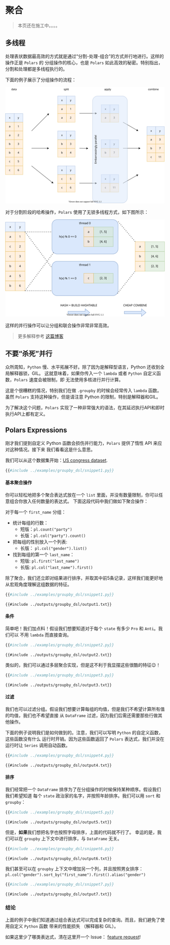 # 聚合

> 本页还在施工中。。。。

## 多线程

处理表状数据最高效的方式就是通过“分割-处理-组合”的方式并行地进行。这样的操作正是 `Polars` 的
分组操作的核心，也是 `Polars` 如此高效的秘密。特别指出，分割和处理都是多线程执行的。

下面的例子展示了分组操作的流程：

![](https://raw.githubusercontent.com/pola-rs/polars-static/master/docs/split-apply-combine.svg)

对于分割阶段的哈希操作，`Polars` 使用了无锁多线程方式，如下图所示：

![](https://raw.githubusercontent.com/pola-rs/polars-static/master/docs/lock-free-hash.svg)

这样的并行操作可以让分组和联合操作非常非常高效。

> 更多解释参考 [这篇博客](https://www.ritchievink.com/blog/2021/02/28/i-wrote-one-of-the-fastest-dataframe-libraries/)

## 不要“杀死”并行

众所周知，`Python` 慢、水平拓展不好。除了因为是解释型语言，Python 还收到全局解释器锁，GIL。
这就意味着，如果你传入一个 `lambda` 或者 `Python` 自定义函数，`Polars` 速度会被限制，即
无法使用多核进行并行计算。

这是个很糟糕的情况，特别我们在做 `.groupby` 的时候会经常传入 `lambda` 函数。虽然 `Polars`
支持这种操作，但是请注意 Python 的限制，特别是解释器和GIL。

为了解决这个问题，`Polars` 实现了一种非常强大的语法，在其延迟执行API和即时执行API上都有定义。

## Polars Expressions

刚才我们提到自定义 Python 函数会损伤并行能力，`Polars` 提供了惰性 API 来应对这种情况。接下来
我们看看这是什么意思。

我们可以从这个数据集开始：[US congress dataset](https://github.com/unitedstates/congress-legislators).

```python
{{#include ../examples/groupby_dsl/snippet1.py}}
```

#### 基本聚合操作

你可以轻松地把多个聚合表达式放在一个 `list` 里面，并没有数量限制，你可以任意组合你放入任何数量的表达式。
下面这段代码中我们做如下聚合操作：

对于每一个 `first_name` 分组：

- 统计每组的行数：
  - 短版：`pl.count("party")`
  - 长版：`pl.col("party").count()`
- 把每组的性别放入一个列表:
  - 长版： `pl.col("gender").list()`
- 找到每组的第一个 `last_name`：
  - 短版: `pl.first("last_name")`
  - 长版: `pl.col("last_name").first()`

除了聚合，我们还立即对结果进行排序，并取其中前5条记录，这样我们能更好地从宏观角度理解这组数据的特征。

```python
{{#include ../examples/groupby_dsl/snippet1.py}}
```

```text
{{#include ../outputs/groupby_dsl/output1.txt}}
```

#### 条件

简单吧！我们加点料！假设我们想要知道对于每个 `state` 有多少 `Pro` 和 `Anti`。我们可以
不用 `lambda` 而直接查询。

```python
{{#include ../examples/groupby_dsl/snippet2.py}}
```

```text
{{#include ../outputs/groupby_dsl/output2.txt}}
```

类似的，我们可以通过多层聚合实现，但是这不利于我显摆这些很酷的特征😉！

```python
{{#include ../examples/groupby_dsl/snippet3.py}}
```

```text
{{#include ../outputs/groupby_dsl/output3.txt}}
```

#### 过滤

我们也可以过滤分组。假设我们想要计算每组的均值，但是我们不希望计算所有值的均值，我们也不希望直接
从 `DataFrame` 过滤，因为我们后需还需要那些行做其他操作。

下面的例子说明我们是如何做到的。注意，我们可以写明 `Python` 的自定义函数，这些函数没有什么
运行时开销。因为这些函数返回了 `Polars` 表达式，我们并没在运行时让 `Series` 调用自动函数。

```python
{{#include ../examples/groupby_dsl/snippet4.py}}
```

```text
{{#include ../outputs/groupby_dsl/output4.txt}}
```

#### 排序

我们经常把一个 `DataFrame` 排序为了在分组操作的时候保持某种顺序。假设我们我们希望知道
每个 `state` 政治家的名字，并按照年龄排序。我们可以用 `sort` 和 `groupby`：

```python
{{#include ../examples/groupby_dsl/snippet5.py}}
```

```text
{{#include ../outputs/groupby_dsl/output5.txt}}
```

但是，**如果**我们想把名字也按照字母排序，上面的代码就不行了。
幸运的是，我们可以在 `groupby` 上下文中进行排序，与 `DataFrame` 无关。

```python
{{#include ../examples/groupby_dsl/snippet6.py}}
```

```text
{{#include ../outputs/groupby_dsl/output6.txt}}
```

我们甚至可以在 `groupby` 上下文中增加另一个列，并且按照男女排序：
`pl.col("gender").sort_by("first_name").first().alias("gender")`

```python
{{#include ../examples/groupby_dsl/snippet7.py}}
```

```text
{{#include ../outputs/groupby_dsl/output7.txt}}
```

### 结论

上面的例子中我们知道通过组合表达式可以完成复杂的查询。而且，我们避免了使用自定义 `Python` 函数
带来的性能损失 （解释器和 GIL）。

如果这里少了哪类表达式，清在这里开一个 Issue：
[feature request](https://github.com/pola-rs/polars/issues/new/choose)!
